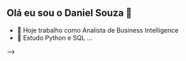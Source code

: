 ## Olá eu sou o Daniel Souza 👋



- 🔭 Hoje trabalho como Analista de Business Intelligence
- 🌱 Estudo Python e SQL ...


-->
